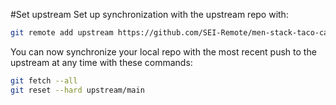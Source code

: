 #Set upstream
Set up synchronization with the upstream repo with:
```bash
git remote add upstream https://github.com/SEI-Remote/men-stack-taco-cats.git
```
You can now synchronize your local repo with the most recent push to the upstream at any time with these commands:
```bash
git fetch --all
git reset --hard upstream/main
```